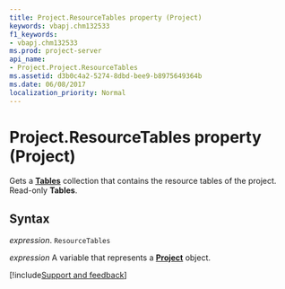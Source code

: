 ```yaml
---
title: Project.ResourceTables property (Project)
keywords: vbapj.chm132533
f1_keywords:
- vbapj.chm132533
ms.prod: project-server
api_name:
- Project.Project.ResourceTables
ms.assetid: d3b0c4a2-5274-8dbd-bee9-b8975649364b
ms.date: 06/08/2017
localization_priority: Normal
---
```



# Project.ResourceTables property (Project)

Gets a  **[Tables](Project.tables.md)** collection that contains the resource tables of the project. Read-only **Tables**.


## Syntax

_expression_. `ResourceTables`

_expression_ A variable that represents a **[Project](project.project.md)** object.

[!include[Support and feedback](~/includes/feedback-boilerplate.md)]